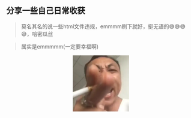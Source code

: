 ## 分享一些自己日常收获
> 莫名其名的说一些html文件违规，emmmm刷下就好，挺无语的😅😅😅😅，哈密瓜丝

> 属实是emmmmm(一定要幸福啊)

<div align=center>
  <img src="./image/heishou.jpg" alt="avatar" style="zoom:50%" />
</div>


